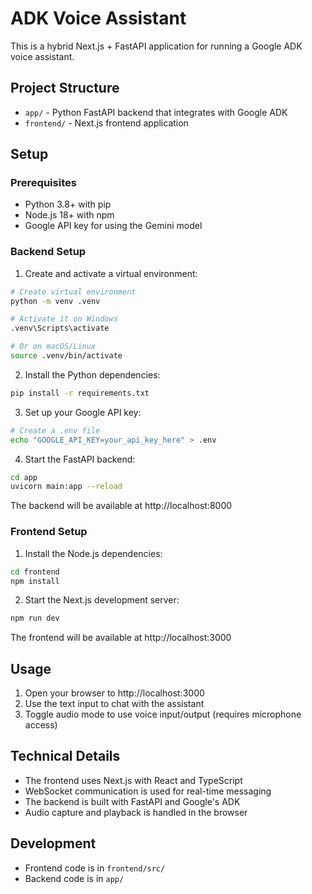 # ADK Voice Assistant

This is a hybrid Next.js + FastAPI application for running a Google ADK voice assistant.

## Project Structure

- `app/` - Python FastAPI backend that integrates with Google ADK
- `frontend/` - Next.js frontend application

## Setup

### Prerequisites

- Python 3.8+ with pip
- Node.js 18+ with npm
- Google API key for using the Gemini model

### Backend Setup

1. Create and activate a virtual environment:

```bash
# Create virtual environment
python -m venv .venv

# Activate it on Windows
.venv\Scripts\activate

# Or on macOS/Linux
source .venv/bin/activate
```

2. Install the Python dependencies:

```bash
pip install -r requirements.txt
```

3. Set up your Google API key:

```bash
# Create a .env file
echo "GOOGLE_API_KEY=your_api_key_here" > .env
```

4. Start the FastAPI backend:

```bash
cd app
uvicorn main:app --reload
```

The backend will be available at http://localhost:8000

### Frontend Setup

1. Install the Node.js dependencies:

```bash
cd frontend
npm install
```

2. Start the Next.js development server:

```bash
npm run dev
```

The frontend will be available at http://localhost:3000

## Usage

1. Open your browser to http://localhost:3000
2. Use the text input to chat with the assistant
3. Toggle audio mode to use voice input/output (requires microphone access)

## Technical Details

- The frontend uses Next.js with React and TypeScript
- WebSocket communication is used for real-time messaging
- The backend is built with FastAPI and Google's ADK
- Audio capture and playback is handled in the browser

## Development

- Frontend code is in `frontend/src/`
- Backend code is in `app/` 
